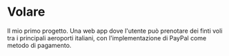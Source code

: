 # Volare
Il mio primo progetto.
Una web app dove l'utente può prenotare dei finti voli tra i principali aeroporti italiani, con l'implementazione di PayPal come metodo di pagamento.
